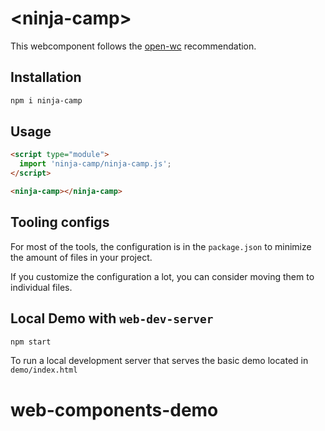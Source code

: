 # \<ninja-camp>

This webcomponent follows the [open-wc](https://github.com/open-wc/open-wc) recommendation.

## Installation

```bash
npm i ninja-camp
```

## Usage

```html
<script type="module">
  import 'ninja-camp/ninja-camp.js';
</script>

<ninja-camp></ninja-camp>
```



## Tooling configs

For most of the tools, the configuration is in the `package.json` to minimize the amount of files in your project.

If you customize the configuration a lot, you can consider moving them to individual files.

## Local Demo with `web-dev-server`

```bash
npm start
```

To run a local development server that serves the basic demo located in `demo/index.html`
# web-components-demo
